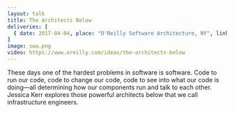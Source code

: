 ```yaml
---
layout: talk
title: The Architects Below
deliveries: [
  { date: 2017-04-04, place: "O'Reilly Software Architecture, NY", link: "https://conferences.oreilly.com/software-architecture/sa-ny-2017/public/schedule/detail/57791"}
]
image: swa.png
video: https://www.oreilly.com/ideas/the-architects-below
---
```


These days one of the hardest problems in software is software. Code to run our code, code to change our code, code to see into what our code is doing—all determining how our components run and talk to each other. Jessica Kerr explores those powerful architects below that we call infrastructure engineers.
